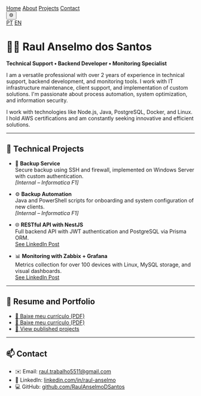 <nav class="navbar">
  <a href="/RaulAnselmoPortfolio/en/">Home</a>
  <a href="/RaulAnselmoPortfolio/en/about">About</a>
  <a href="/RaulAnselmoPortfolio/en/projects">Projects</a>
  <a href="/RaulAnselmoPortfolio/en/contact">Contact</a>

  <div class="lang-switcher">
    <button title="Selecionar idioma">🌐</button>
    <div class="lang-menu">
      <a href="/RaulAnselmoPortfolio/pt/">PT</a>
      <a href="/RaulAnselmoPortfolio/en/">EN</a>
    </div>
  </div>
</nav>

# 👨‍💻 Raul Anselmo dos Santos

**Technical Support • Backend Developer • Monitoring Specialist**

I am a versatile professional with over 2 years of experience in technical support, backend development, and monitoring tools. I work with IT infrastructure maintenance, client support, and implementation of custom solutions. I'm passionate about process automation, system optimization, and information security.

I work with technologies like Node.js, Java, PostgreSQL, Docker, and Linux. I hold AWS certifications and am constantly seeking innovative and efficient solutions.

---

## 🧠 Technical Projects

- 🔐 **Backup Service**  
  Secure backup using SSH and firewall, implemented on Windows Server with custom authentication.  
  *[Internal – Informatica F1]*

- ⚙️ **Backup Automation**  
  Java and PowerShell scripts for onboarding and system configuration of new clients.  
  *[Internal – Informatica F1]*

- 🌐 **RESTful API with NestJS**  
  Full backend API with JWT authentication and PostgreSQL via Prisma ORM.  
  [See LinkedIn Post](https://www.linkedin.com/posts/raul-anselmo_nestjs-typescript-prismaorm-activity-7279853019762954240-xbKx)

- 📊 **Monitoring with Zabbix + Grafana**  
  Metrics collection for over 100 devices with Linux, MySQL storage, and visual dashboards.  
  [See LinkedIn Post](https://www.linkedin.com/posts/raul-anselmo_monitoring-it-infrastructure-activity-7266947916311769088-vyVb)

---

## 📄 Resume and Portfolio

- [📄 Baixe meu currículo (PDF)](assets/curriculos/RESUME-PT.pdf)
- [📄 Baixe meu currículo (PDF)](assets/curriculos/RESUME-EN.pdf)
- [🔗 View published projects](https://raulanselmodsantos.github.io/RaulAnselmoPortfolio/projects)

---

## 📫 Contact

- ✉️ Email: [raul.trabalho5511@gmail.com](mailto:raul.trabalho5511@gmail.com)
- 💼 LinkedIn: [linkedin.com/in/raul-anselmo](https://www.linkedin.com/in/raul-anselmo)
- 💻 GitHub: [github.com/RaulAnselmoDSantos](https://github.com/RaulAnselmoDSantos)
